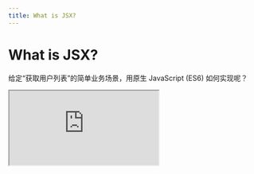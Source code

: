 ```yaml
---
title: What is JSX?
---
```


# What is JSX?

给定“获取用户列表”的简单业务场景，用原生 JavaScript (ES6) 如何实现呢？

<!-- 对比：不用 JSX 怎么处理，用 JSX 怎么写 -->
<iframe src="https://stackblitz.com/edit/jsx-native-js?ctl=1&embed=1&file=index.html&hideNavigation=1&theme=dark" class="w-full h-[calc(100%-55px)]" />

<!--
React 的特点之一就是 JSX，那什么是 JSX 呢，它对我们开发人员有什么帮助呢？

OK，我们先来做下对比。

首先，我们给定一个场景，获取金庸小说下英雄的列表，展示名字和所学的武功，如右图所示。

大家可以先试着在脑海里想象一下这个场景在不用 Vue 或者 React 的情况下应该怎么实现？

首先需要在 index.html 中创建一个 ul，并且赋予 id 为 user-list

然后引用我们的脚本文件 script.js

（点击跳转到 script.js 文件，然后折叠所有函数）

先来看下整体结构，三个函数，一个函数执行，我们按照执行逻辑大致的看下，

首先第 44 行的 setTimeout(fetchHeros, 2000); 是整个业务逻辑的起点，在 2s 之后执行 fetchHeros 方法；

fetchHeros 是获取英雄列表主要函数（展开它），它主要做了这么几件事：
- 获取在 index.html 中这个列表的父容器 $container，因为我们要在它的里面渲染列表项；
- 我通过延迟 2s 以及获取本地的 json 文件来模拟接口请求，在此之间，我通过 $container.innerHTML 设置了一个 loading 过渡；
- 在获取到接口数据后，我首先要清空 $container；
- 接下来就是需要将数据渲染出来，那么在这里我是这么做的：
  -  首先创建一个片段 $fragment，这个 createDocumentFragment 创建的 fragment 并不真实存在，也就是说无法将它渲染到 HTML 文档流；
  - 然后我遍历数据，创建列表项，并依次将列表项插入到 $fragment 内部；
  - 最后我将整个 $fragement append 到 $container 完成列表的渲染；

大家可以看到，这仅仅是一个非常简单的列表请求并渲染的逻辑，用原生而且大部分是使用了 ES6 的特性写出来很繁琐，而且真正的需求或者设计也不可能会像右边这么简单；

那如果我们用 React 实现的话，会是什么样子的呢？
-->

---
hideInToc: true
---

# JSX in React

JSX 的全称是 "Javascript and XML"，它允许我们可以在 JS 中编写 XML (HTML) 标签语言。

### 一个 🌰 (例子)

<div class="h-2" />


```tsx {all|1-7|9-18|2,6,10,17|3,5,11-12,16|13,15|4,14}
function AlertButton({ message, children }) {
  return (
    <button className="btn__alert" style={{ width: '20px' }} onClick={() => alert(message)}>
      {children}
    </button>
  );
}

export default function Toolbar() {
  return (
    <div>
      <img src="/public/images/react.png" />
      <AlertButton message="我是糖炒 🌰">
        我是糖炒 🌰
      </AlertButton>
    </div>
  );
}
```

<!--
那么我们首先来了解下什么是 JSX 和它的大致规则和使用方法

JSX 的全称是 "Javascript and XML"，它允许我们可以在 JS 中编写 XML (HTML) 标签语言，说的直白一些，JSX 就是允许我们在 JS 脚本里直接写 HTML。

这是一段 React 组件的代码，这里面共有两个函数，其实也可以叫它们为组件，React 的组件可以是函数；

（click）一个是 AlertButton，(click)另一个是 Toolbar 组件，Toolbar 是 AlertButton 组件的父组件。

（click) 如果一个函数想要返回多行 JSX，那么需要使用 () 将它们包裹起来，实际上这算是一种约定；

（click) 那么大家可以看到，button / div 和 img 是原生标签，它们都是可以直接在函数中使用并且说明结构。并且保留了大部分的原生标签的属性，提供了各种事件等等；

（click) AlertButton 是组件标签，和原生标签类似，而且组件用到的属性也是可以直接传递的。

（click) 这两部分表示的是类似于 Vue 的默认插槽，将 “我是糖炒 🌰” 传递给 AlertButton 组件作为它的子组件。
-->

---
hideInToc: true
---

# React JSX vs Vue Template

<span class="text-gray-400">下表为 React JSX 和 Vue Template 的异同。</span>


| 对比                                                             | React                                                                        | Vue                                               |
| ---------------------------------------------------------------- | ---------------------------------------------------------------------------- | ------------------------------------------------- |
| 组件调用                                                         | 大驼峰                                                                       | 大驼峰、小驼峰、短横线均可                        |
| 原生标签                                                         | **必须**闭合（包括自闭合）                                                   | 无区别                                            |
| 作用域                                                           | 全局、函数和块级作用域                                                       | 绑定到 Vue 组件实例、全局 Context 和 Slot context |
| 变量、表达式                                                     | 用 `{}` 表示                                                                 | 用 `{{}}` 表示                                    |
| 属性                                                             | 小驼峰，_class 改为 className_                                               | 小驼峰、短横线命名均可                            |
| 动态属性                                                         | 参数后加 `{}`                                                                | 参数前加 `:`                                      |
| 事件                                                             | 事件后加 `{}`，值为函数                                                      | 事件前加 `v-on` 或 `@`                            |
| <span :class="{'text-highlight-2 ': highlight }">动态渲染</span> | <span :class="{'text-highlight-2 ': highlight }">一切皆为 JavaScript </span> | `v-for` / `v-if` / `v-show` ...                   |

<span class="absolute left-[20px] bottom-[42px]" :class="{'text-highlight-2 ': highlight}" @click="trigger"><uim-rocket /></span> 


<!--
我在这里大致整理了下 React JSX 和 Vue Template 的异同点，可能对大家理解 JSX 有帮助。

（针对表格进行说明，先说维度，后具体到每列）
-->

<script lang="ts" setup>
  import { ref } from 'vue'
  const highlight = ref(false)

  const trigger = () => (highlight.value = !highlight.value )
</script>


---
hideInToc: true
---

# Heros with JSX

接下来我们看看如何用 JSX 来实现获取“英雄列表”的功能。

<iframe src="https://stackblitz.com/edit/lesson-one-jsx?ctl=1&embed=1&file=index.tsx&hideNavigation=1&theme=dark" class="w-full h-[calc(100%-55px)]" />

<!-- 

有了以上对于 JSX 的初步了解，我们看看用 React 是如何来实现的。

我们所有的注意力只需要集中在 App.tsx 即可。首先，React 约定了所有使用了 JSX 的文件，都要以 jsx 或者 tsx 作为文件后缀。假如我现在把 App.tsx 改为 App.ts（直接修改 App.tsx => App.ts），大家可以看到，修改之后会直接报错，而且编辑器插件也会报错。

和刚才一样，我们先把所有的方法折叠起来，一行一行的为大家解释。

-->